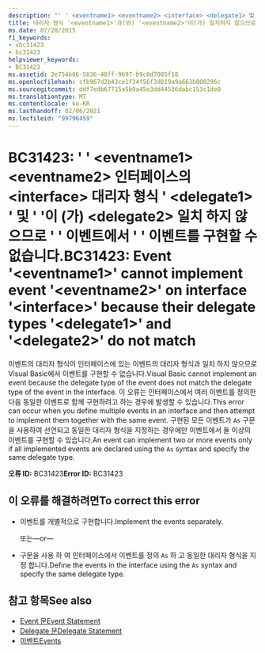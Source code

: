 ```yaml
---
description: "' ' <eventname1> <eventname2> <interface> <delegate1> 및 ' ' 대리자 형식이 <delegate2> 일치 하지 않기 때문에 BC31423: event ' '에서 ' ' 인터페이스에 대해 ' ' 이벤트를 구현할 수 없습니다."
title: 대리자 형식 '<eventname1>'과(와) '<eventname2>'이(가) 일치하지 않으므로 '<interface>' 이벤트에서 '<delegate1>' 인터페이스에 대해 '<delegate2>' 이벤트를 구현할 수 없습니다.
ms.date: 07/20/2015
f1_keywords:
- vbc31423
- bc31423
helpviewer_keywords:
- BC31423
ms.assetid: 2e754b66-5836-48ff-9697-b9c0d7085f18
ms.openlocfilehash: cfb967d2b43ce1f34f56f3d019a9a663b000296c
ms.sourcegitcommit: ddf7edb67715a5b9a45e3dd44536dabc153c1de0
ms.translationtype: MT
ms.contentlocale: ko-KR
ms.lasthandoff: 02/06/2021
ms.locfileid: "99796459"
---
```

# <a name="bc31423-event-eventname1-cannot-implement-event-eventname2-on-interface-interface-because-their-delegate-types-delegate1-and-delegate2-do-not-match"></a><span data-ttu-id="46e4e-103">BC31423: ' ' \<eventname1> \<eventname2> 인터페이스의 \<interface> 대리자 형식 ' \<delegate1> ' 및 ' '이 (가) \<delegate2> 일치 하지 않으므로 ' ' 이벤트에서 ' ' 이벤트를 구현할 수 없습니다.</span><span class="sxs-lookup"><span data-stu-id="46e4e-103">BC31423: Event '\<eventname1>' cannot implement event '\<eventname2>' on interface '\<interface>' because their delegate types '\<delegate1>' and '\<delegate2>' do not match</span></span>

<span data-ttu-id="46e4e-104">이벤트의 대리자 형식이 인터페이스에 있는 이벤트의 대리자 형식과 일치 하지 않으므로 Visual Basic에서 이벤트를 구현할 수 없습니다.</span><span class="sxs-lookup"><span data-stu-id="46e4e-104">Visual Basic cannot implement an event because the delegate type of the event does not match the delegate type of the event in the interface.</span></span> <span data-ttu-id="46e4e-105">이 오류는 인터페이스에서 여러 이벤트를 정의한 다음 동일한 이벤트로 함께 구현하려고 하는 경우에 발생할 수 있습니다.</span><span class="sxs-lookup"><span data-stu-id="46e4e-105">This error can occur when you define multiple events in an interface and then attempt to implement them together with the same event.</span></span> <span data-ttu-id="46e4e-106">구현된 모든 이벤트가 `As` 구문을 사용하여 선언되고 동일한 대리자 형식을 지정하는 경우에만 이벤트에서 둘 이상의 이벤트를 구현할 수 있습니다.</span><span class="sxs-lookup"><span data-stu-id="46e4e-106">An event can implement two or more events only if all implemented events are declared using the `As` syntax and specify the same delegate type.</span></span>

 <span data-ttu-id="46e4e-107">**오류 ID:** BC31423</span><span class="sxs-lookup"><span data-stu-id="46e4e-107">**Error ID:** BC31423</span></span>

## <a name="to-correct-this-error"></a><span data-ttu-id="46e4e-108">이 오류를 해결하려면</span><span class="sxs-lookup"><span data-stu-id="46e4e-108">To correct this error</span></span>

- <span data-ttu-id="46e4e-109">이벤트를 개별적으로 구현합니다.</span><span class="sxs-lookup"><span data-stu-id="46e4e-109">Implement the events separately.</span></span>

     <span data-ttu-id="46e4e-110">또는</span><span class="sxs-lookup"><span data-stu-id="46e4e-110">—or—</span></span>

- <span data-ttu-id="46e4e-111">구문을 사용 하 여 인터페이스에서 이벤트를 정의 `As` 하 고 동일한 대리자 형식을 지정 합니다.</span><span class="sxs-lookup"><span data-stu-id="46e4e-111">Define the events in the interface using the `As` syntax and specify the same delegate type.</span></span>

## <a name="see-also"></a><span data-ttu-id="46e4e-112">참고 항목</span><span class="sxs-lookup"><span data-stu-id="46e4e-112">See also</span></span>

- [<span data-ttu-id="46e4e-113">Event 문</span><span class="sxs-lookup"><span data-stu-id="46e4e-113">Event Statement</span></span>](../statements/event-statement.md)
- [<span data-ttu-id="46e4e-114">Delegate 문</span><span class="sxs-lookup"><span data-stu-id="46e4e-114">Delegate Statement</span></span>](../statements/delegate-statement.md)
- [<span data-ttu-id="46e4e-115">이벤트</span><span class="sxs-lookup"><span data-stu-id="46e4e-115">Events</span></span>](../../programming-guide/language-features/events/index.md)
